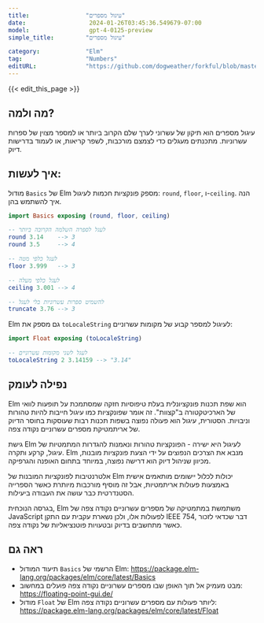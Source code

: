 ```yaml
---
title:                "עיגול מספרים"
date:                  2024-01-26T03:45:36.549679-07:00
model:                 gpt-4-0125-preview
simple_title:         "עיגול מספרים"

category:             "Elm"
tag:                  "Numbers"
editURL:              "https://github.com/dogweather/forkful/blob/master/content/he/elm/rounding-numbers.md"
---
```


{{< edit_this_page >}}

## מה ולמה?

עיגול מספרים הוא תיקון של עשרוני לערך שלם הקרוב ביותר או למספר מצוין של ספרות עשרוניות. מתכנתים מעגלים כדי לצמצם מורכבות, לשפר קריאות, או לעמוד בדרישות דיוק.

## איך לעשות:

מודול `Basics` של Elm מספק פונקציות חכמות לעיגול: `round`, `floor`, ו-`ceiling`. הנה איך להשתמש בהן.

```elm
import Basics exposing (round, floor, ceiling)

-- לעגל לספרה השלמה הקרובה ביותר
round 3.14    --> 3
round 3.5     --> 4

-- לעגל כלפי מטה
floor 3.999   --> 3

-- לעגל כלפי מעלה
ceiling 3.001 --> 4

-- להשמיט ספרות עשרוניות בלי לעגל
truncate 3.76 --> 3
```

Elm גם מספק את `toLocaleString` לעיגול למספר קבוע של מקומות עשרוניים:

```elm
import Float exposing (toLocaleString)

-- לעגל לשני מקומות עשרוניים
toLocaleString 2 3.14159 --> "3.14"
```

## נפילה לעומק

Elm הוא שפת תכנות פונקציונלית בעלת טיפוסיות חזקה שמסתמכת על תופעות לוואי של הארכיטקטורה ב"קצוות". זה אומר שפונקציות כמו עיגול חייבות להיות טהורות וניבויות. הסטורית, עיגול הוא פעולה נפוצה בשפות תכנות רבות שעוסקות בחוסר הדיוק של אריתמטיקת מספרים עשרוניים נקודה צפה.

גישת Elm לעיגול היא ישירה - הפונקציות טהורות ונאמנות להגדרות המתמטיות של עיגול, קרקע ותקרה. Elm מנבא את הצרכים הנפוצים על ידי הצעת פונקציות מובנות, מכיוון שניהול דיוק הוא דרישה נפוצה, במיוחד בתחום האופנה והגרפיקה.

אלטרנטיבות לפונקציות המובנות של Elm יכולות לכלול יישומים מותאמים אישית באמצעות פעולות אריתמטיות, אבל זה מוסיף מורכבות מיותרת כאשר הספרייה הסטנדרטית כבר עושה את העבודה ביעילות.

בגרסה הנוכחית, Elm משתמשת במתמטיקה של מספרים עשרוניים נקודה צפה של JavaScript לפעולות אלו, ולכן נשארת עקבית עם התקן IEEE 754, דבר שכדאי לזכור כאשר מתחשבים בדיוק ובטעויות פוטנציאליות של נקודה צפה.

## ראה גם

- תיעוד המודול `Basics` הרשמי של Elm: https://package.elm-lang.org/packages/elm/core/latest/Basics
- מבט מעמיק אל תוך האופן שבו מספרים עשרוניים נקודה צפה פועלים במחשוב: https://floating-point-gui.de/
- מודול `Float` של Elm ליותר פעולות עם מספרים עשרוניים נקודה צפה: https://package.elm-lang.org/packages/elm/core/latest/Float

